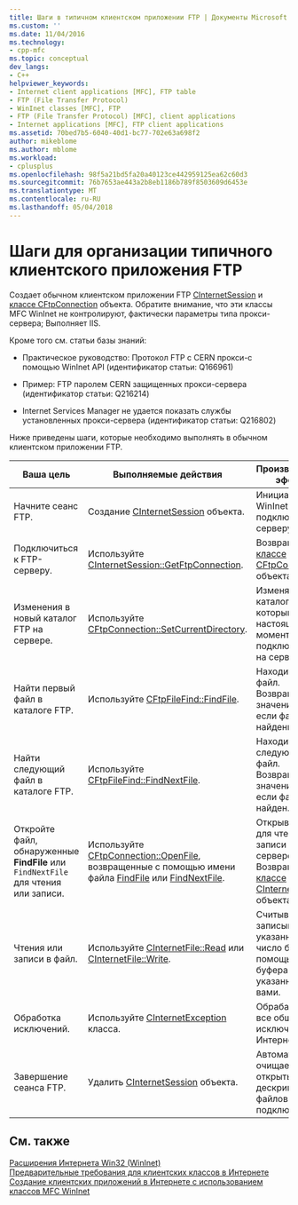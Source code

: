 ```yaml
---
title: Шаги в типичном клиентском приложении FTP | Документы Microsoft
ms.custom: ''
ms.date: 11/04/2016
ms.technology:
- cpp-mfc
ms.topic: conceptual
dev_langs:
- C++
helpviewer_keywords:
- Internet client applications [MFC], FTP table
- FTP (File Transfer Protocol)
- WinInet classes [MFC], FTP
- FTP (File Transfer Protocol) [MFC], client applications
- Internet applications [MFC], FTP client applications
ms.assetid: 70bed7b5-6040-40d1-bc77-702e63a698f2
author: mikeblome
ms.author: mblome
ms.workload:
- cplusplus
ms.openlocfilehash: 98f5a21bd5fa20a40123ce442959125ea62c60d3
ms.sourcegitcommit: 76b7653ae443a2b8eb1186b789f8503609d6453e
ms.translationtype: MT
ms.contentlocale: ru-RU
ms.lasthandoff: 05/04/2018
---
```

# <a name="steps-in-a-typical-ftp-client-application"></a>Шаги для организации типичного клиентского приложения FTP
Создает обычном клиентском приложении FTP [CInternetSession](../mfc/reference/cinternetsession-class.md) и [классе CFtpConnection](../mfc/reference/cftpconnection-class.md) объекта. Обратите внимание, что эти классы MFC WinInet не контролируют, фактически параметры типа прокси-сервера; Выполняет IIS.  
  
 Кроме того см. статьи базы знаний:  
  
-   Практическое руководство: Протокол FTP с CERN прокси-с помощью WinInet API (идентификатор статьи: Q166961)  
  
-   Пример: FTP паролем CERN защищенных прокси-сервера (идентификатор статьи: Q216214)  
  
-   Internet Services Manager не удается показать службы установленных прокси-сервера (идентификатор статьи: Q216802)  
  
 Ниже приведены шаги, которые необходимо выполнять в обычном клиентском приложении FTP.  
  
|Ваша цель|Выполняемые действия|Произведенный эффект|  
|---------------|----------------------|-------------|  
|Начните сеанс FTP.|Создание [CInternetSession](../mfc/reference/cinternetsession-class.md) объекта.|Инициализирует WinInet и подключается к серверу.|  
|Подключиться к FTP-серверу.|Используйте [CInternetSession::GetFtpConnection](../mfc/reference/cinternetsession-class.md#getftpconnection).|Возвращает [классе CFtpConnection](../mfc/reference/cftpconnection-class.md) объекта.|  
|Изменения в новый каталог FTP на сервере.|Используйте [CFtpConnection::SetCurrentDirectory](../mfc/reference/cftpconnection-class.md#setcurrentdirectory).|Изменяет каталог, который в настоящий момент подключены к на сервере.|  
|Найти первый файл в каталоге FTP.|Используйте [CFtpFileFind::FindFile](../mfc/reference/cftpfilefind-class.md#findfile).|Находит первый файл. Возвращает значение FALSE, если файлы не найдены.|  
|Найти следующий файл в каталоге FTP.|Используйте [CFtpFileFind::FindNextFile](../mfc/reference/cftpfilefind-class.md#findnextfile).|Находит следующий файл. Возвращает значение FALSE, если файл не найден.|  
|Откройте файл, обнаруженные **FindFile** или `FindNextFile` для чтения или записи.|Используйте [CFtpConnection::OpenFile](../mfc/reference/cftpconnection-class.md#openfile), возвращенные с помощью имени файла [FindFile](../mfc/reference/cftpfilefind-class.md#findfile) или [FindNextFile](../mfc/reference/cftpfilefind-class.md#findnextfile).|Открывает файл для чтения или записи на сервере. Возвращает [классе CInternetFile](../mfc/reference/cinternetfile-class.md) объекта.|  
|Чтения или записи в файл.|Используйте [CInternetFile::Read](../mfc/reference/cinternetfile-class.md#read) или [CInternetFile::Write](../mfc/reference/cinternetfile-class.md#write).|Считывает или записывает указанное число байтов, с помощью буфера указанные вами.|  
|Обработка исключений.|Используйте [CInternetException](../mfc/reference/cinternetexception-class.md) класса.|Обрабатывает все общие типы исключений Интернета.|  
|Завершение сеанса FTP.|Удалить [CInternetSession](../mfc/reference/cinternetsession-class.md) объекта.|Автоматически очищает открытые дескрипторы файлов и подключений.|  
  
## <a name="see-also"></a>См. также  
 [Расширения Интернета Win32 (WinInet)](../mfc/win32-internet-extensions-wininet.md)   
 [Предварительные требования для клиентских классов в Интернете](../mfc/prerequisites-for-internet-client-classes.md)   
 [Создание клиентских приложений в Интернете с использованием классов MFC WinInet](../mfc/writing-an-internet-client-application-using-mfc-wininet-classes.md)
